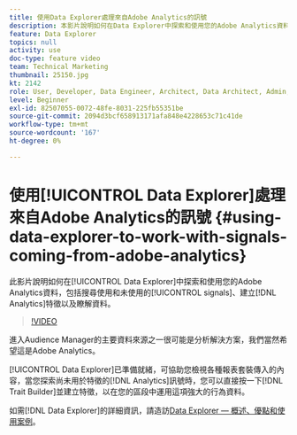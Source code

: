 ```yaml
---
title: 使用Data Explorer處理來自Adobe Analytics的訊號
description: 本影片說明如何在Data Explorer中探索和使用您的Adobe Analytics資料，包括搜尋使用和未使用的訊號、建立Analytics特徵及瞭解資料。
feature: Data Explorer
topics: null
activity: use
doc-type: feature video
team: Technical Marketing
thumbnail: 25150.jpg
kt: 2142
role: User, Developer, Data Engineer, Architect, Data Architect, Admin, Leader
level: Beginner
exl-id: 82507055-0072-48fe-8031-225fb55351be
source-git-commit: 2094d3bcf658913171afa848e4228653c71c41de
workflow-type: tm+mt
source-wordcount: '167'
ht-degree: 0%

---
```


# 使用[!UICONTROL Data Explorer]處理來自Adobe Analytics的訊號 {#using-data-explorer-to-work-with-signals-coming-from-adobe-analytics}

此影片說明如何在[!UICONTROL Data Explorer]中探索和使用您的Adobe Analytics資料，包括搜尋使用和未使用的[!UICONTROL signals]、建立[!DNL Analytics]特徵以及瞭解資料。

>[!VIDEO](https://video.tv.adobe.com/v/25150/?quality=12)

進入Audience Manager的主要資料來源之一很可能是分析解決方案，我們當然希望這是Adobe Analytics。

[!UICONTROL Data Explorer]已準備就緒，可協助您檢視各種報表套裝傳入的內容，當您探索尚未用於特徵的[!DNL Analytics]訊號時，您可以直接按一下[!DNL Trait Builder]並建立特徵，以在您的區段中運用這項強大的行為資料。

如需[!DNL Data Explorer]的詳細資訊，請造訪[Data Explorer — 概述、優點和使用案例](https://experienceleague.adobe.com/docs/audience-manager/user-guide/features/data-explorer/data-explorer-overview.html?lang=en)。
